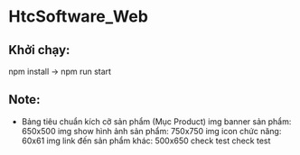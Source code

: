 # HtcSoftware_Web

## Khởi chạy:

npm install -> npm run start

## Note:

-   Bảng tiêu chuẩn kích cỡ sản phẩm (Mục Product)
    img banner sản phẩm: 650x500
    img show hình ảnh sản phẩm: 750x750
    img icon chức năng: 60x61
    img link đến sản phẩm khác: 500x650
    check test
    check test
